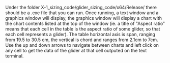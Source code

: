Under the folder X-1_sizing_code/glider_sizing_code/x64/Release/ there should be a .exe file that you can run. Once running, a text window and a graphics window will display, the graphics window will display a chart with the chart contents listed at the top of the window (ie. a title of "Aspect ratio" means that each cell in the table is the aspect ratio of some glider, so that each cell represents a glider). The table horizontal axis is span, ranging from 19.5 to 30.5 cm, the vertical is chord and ranges from 2.1cm to 7cm. Use the up and down arrows to navigate between charts and left click on any cell to get the data of the glider at that cell outputed on the text terminal.
